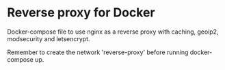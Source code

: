 # Reverse proxy for Docker

Docker-compose file to use nginx as a reverse proxy with caching, geoip2, modsecurity and letsencrypt.

Remember to create the network 'reverse-proxy' before running docker-compose up.
